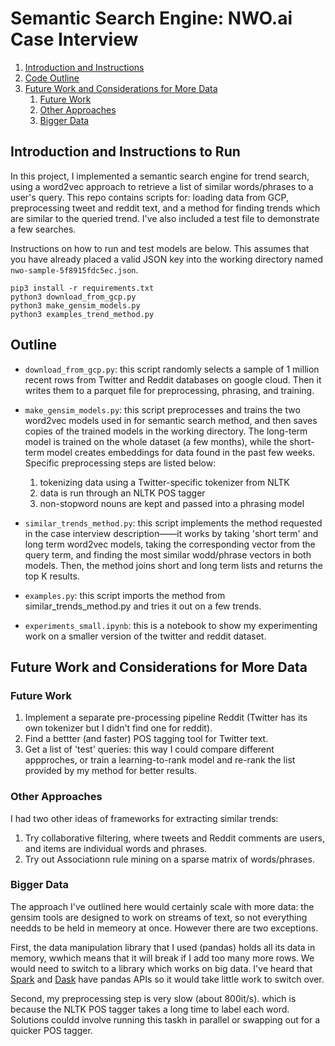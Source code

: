 # Semantic Search Engine: NWO.ai Case Interview
1. [Introduction and Instructions](#introduction)
2. [Code Outline](#outline)
3. [Future Work and Considerations for More Data](#more)
    1. [Future Work](#future)
    2. [Other Approaches](#other)
    3. [Bigger Data](#bigdata)


## Introduction and Instructions to Run <a name="introduction"></a>
In this project, I implemented a semantic search engine for trend search, using a word2vec approach to retrieve a list of similar words/phrases to a user's query. This repo contains scripts for: loading data from GCP, preprocessing tweet and reddit text, and a method for finding trends which are similar to the queried trend. I've also included a test file to demonstrate a few searches.

Instructions on how to run and test models are below. This assumes that you have already placed a valid JSON key into the working directory named `nwo-sample-5f8915fdc5ec.json`.

```
pip3 install -r requirements.txt
python3 download_from_gcp.py
python3 make_gensim_models.py
python3 examples_trend_method.py
```

## Outline <a name="outline"></a>

- `download_from_gcp.py`: this script randomly selects a sample of 1 million recent rows from Twitter and Reddit databases on google cloud. Then it writes them to a parquet file for preprocessing, phrasing, and training. 
- `make_gensim_models.py`: this script preprocesses and trains the two word2vec models used in for semantic search method, and then saves copies of the trained models in the working directory. The long-term model is trained on the whole dataset (a few months), while the short-term model creates embeddings for data found in the past few weeks. Specific preprocessing steps are listed below:
    1. tokenizing data using a Twitter-specific tokenizer from NLTK
    2. data is run through an NLTK POS tagger
    3. non-stopword nouns are kept and passed into a phrasing model

- `similar_trends_method.py`: this script implements the method requested in the case interview description——it works by taking 'short term' and long term word2vec models, taking the corresponding vector from the query term, and finding the most similar wodd/phrase vectors in both models. Then, the method joins short and long term lists and returns the top K results.
- `examples.py`: this script imports the method from similar_trends_method.py and tries it out on a few trends.
- `experiments_small.ipynb`: this is a notebook to show my experimenting work on a smaller version of the twitter and reddit dataset. 

## Future Work and Considerations for More Data<a name="more"></a>

### Future Work <a name="future"></a>
1. Implement a separate pre-processing pipeline Reddit (Twitter has its own tokenizer but I didn't find one for reddit).
2. Find a bettter (and faster) POS tagging tool for Twitter text.
3. Get a list of 'test' queries: this way I could compare different appproches, or train a learning-to-rank model and re-rank the list provided by my method for better results.

### Other Approaches <a name="other"></a>
I had two other ideas of frameworks for extracting similar trends:

1. Try collaborative filtering, where tweets and Reddit comments are users, and items are individual words and phrases. 
2. Try out Associationn rule mining on a sparse matrix of words/phrases.

### Bigger Data <a name="bigdata"></a>
The approach I've outlined here would certainly scale with more data: the gensim tools are designed to work on streams of text, so not everything needds to be held in memeory at once. However there are two exceptions. 

First, the data manipulation library that I used (pandas) holds all its data in memory, wwhich means that it will break if I add too many more rows. We would need to switch to a library which works on big data. I've heard that [Spark](https://spark.apache.org/) and [Dask](https://dask.org/) have pandas APIs so it would take little work to switch over.

Second, my preprocessing step is very slow (about 800it/s). which is because the NLTK POS tagger takes a long time to label each word. Solutions couldd involve running this taskh in parallel or swapping out for a quicker POS tagger.

